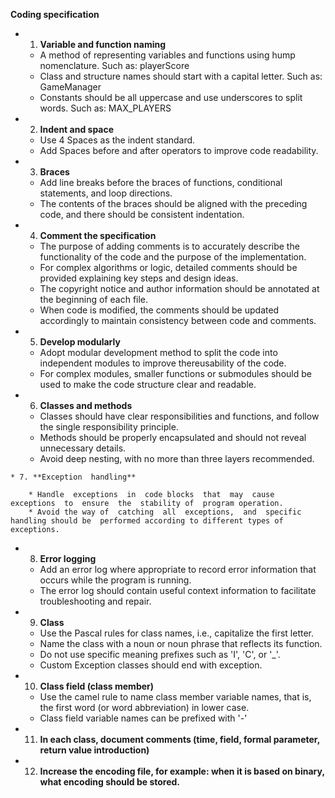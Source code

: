 ﻿**Coding specification**

* 1. **Variable and function naming**
   
   * A method of representing variables and functions using hump nomenclature. Such as: playerScore
   * Class and structure names should start with a capital letter. Such as: GameManager
   * Constants should be all uppercase and use underscores to split words. Such as: MAX_PLAYERS
  
 * 2.  **Indent and  space**
 
    * Use  4 Spaces as the  indent  standard.
    * Add Spaces  before and after  operators to  improve  code  readability.
    
 * 3.  **Braces**

     * Add  line  breaks  before the  braces  of functions,  conditional  statements,  and  loop directions.
     * The  contents  of  the  braces  should  be  aligned  with  the  preceding  code,  and  there should  be consistent  indentation.
    
  * 4. **Comment the  specification**
  
      * The  purpose  of  adding  comments  is to  accurately  describe the functionality  of the code and the  purpose of the  implementation.
      * For complex algorithms or  logic, detailed  comments  should  be  provided  explaining  key steps and  design  ideas.
      * The copyright notice and author information should be annotated at the  beginning of  each file.
      * When code is modified, the comments should be updated accordingly to  maintain consistency  between code and  comments.
   
   * 5. **Develop  modularly**
       
       * Adopt modular development method to split the code into independent modules  to  improve  thereusability  of  the  code.
       * For  complex  modules,  smaller  functions  or  submodules  should  be  used  to  make the code structure clear  and  readable.
    
   * 6. **Classes  and  methods**
   
       * Classes should  have clear  responsibilities and functions, and  follow  the  single  responsibility  principle.
       * Methods should  be  properly encapsulated and should  not  reveal  unnecessary  details.
       * Avoid deep  nesting, with  no  more than three  layers  recommended.
    
    * 7. **Exception  handling**
    
        * Handle  exceptions  in  code blocks  that  may  cause  exceptions  to  ensure  the  stability of  program operation.
        * Avoid the way of  catching  all  exceptions,  and  specific handling should be  performed according to different types of  exceptions.
        
   * 8. **Error  logging**
   
       * Add  an  error  log  where  appropriate to  record  error  information  that  occurs  while the  program is  running.
       * The error log should contain  useful  context information to facilitate  troubleshooting and  repair.
     
   * 9. **Class**
   
     * Use the Pascal rules for class names, i.e., capitalize the first letter.
     * Name the class with a noun or noun phrase that reflects its function.
     * Do not use specific meaning prefixes such as 'I', 'C', or '_'.
     * Custom Exception classes should end with exception.
   
  
  * 10. **Class field (class member)**
     
     * Use the camel rule to name class member variable names, that is, the first word (or word abbreviation) in lower case.
     * Class field variable names can be prefixed with '-'

 * 11. **In each class, document comments (time, field, formal parameter, return value introduction)**
 
 * 12. **Increase the encoding file, for example: when it is based on binary, what encoding should be stored.**
